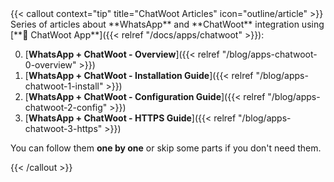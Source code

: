 <div></div>
{{< callout context="tip" title="ChatWoot Articles" icon="outline/article" >}}
Series of articles about **WhatsApp** and **ChatWoot** integration using [**🧩 ChatWoot App**]({{< relref "/docs/apps/chatwoot" >}}):

0. [**WhatsApp + ChatWoot - Overview**]({{< relref "/blog/apps-chatwoot-0-overview" >}})
1. [**WhatsApp + ChatWoot - Installation Guide**]({{< relref "/blog/apps-chatwoot-1-install" >}})
2. [**WhatsApp + ChatWoot - Configuration Guide**]({{< relref "/blog/apps-chatwoot-2-config" >}})
3. [**WhatsApp + ChatWoot - HTTPS Guide**]({{< relref "/blog/apps-chatwoot-3-https" >}})

You can follow them **one by one** or skip some parts if you don't need them.

{{< /callout >}}
